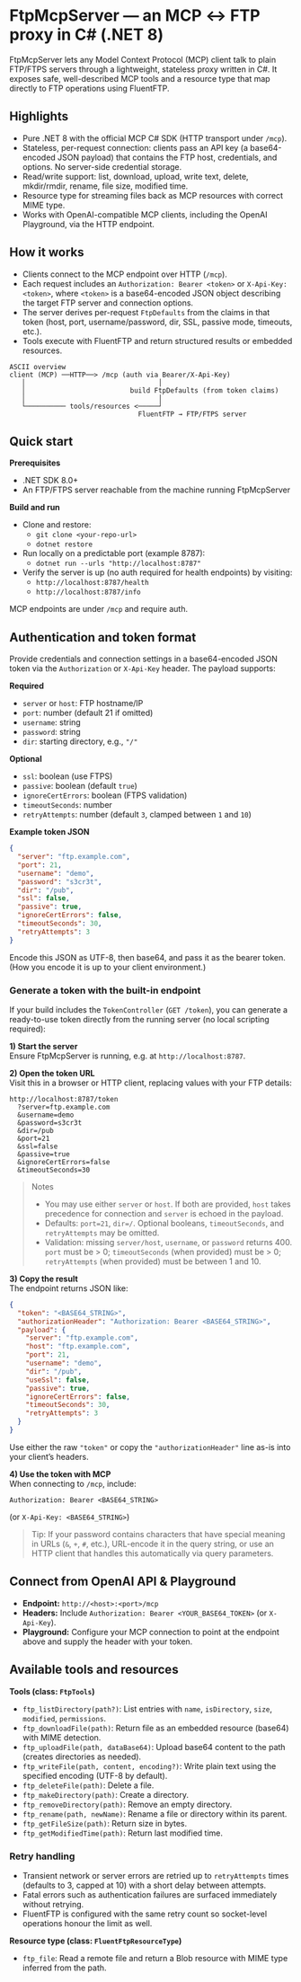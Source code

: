# FtpMcpServer — an MCP ↔ FTP proxy in C# (.NET 8)

FtpMcpServer lets any Model Context Protocol (MCP) client talk to plain FTP/FTPS servers through a lightweight, stateless proxy written in C#. It exposes safe, well-described MCP tools and a resource type that map directly to FTP operations using FluentFTP.

## Highlights
- Pure .NET 8 with the official MCP C# SDK (HTTP transport under `/mcp`).
- Stateless, per-request connection: clients pass an API key (a base64-encoded JSON payload) that contains the FTP host, credentials, and options. No server-side credential storage.
- Read/write support: list, download, upload, write text, delete, mkdir/rmdir, rename, file size, modified time.
- Resource type for streaming files back as MCP resources with correct MIME type.
- Works with OpenAI-compatible MCP clients, including the OpenAI Playground, via the HTTP endpoint.

## How it works
- Clients connect to the MCP endpoint over HTTP (`/mcp`).
- Each request includes an `Authorization: Bearer <token>` or `X-Api-Key: <token>`, where `<token>` is a base64-encoded JSON object describing the target FTP server and connection options.
- The server derives per-request `FtpDefaults` from the claims in that token (host, port, username/password, dir, SSL, passive mode, timeouts, etc.).
- Tools execute with FluentFTP and return structured results or embedded resources.

```
ASCII overview
client (MCP) ──HTTP──> /mcp (auth via Bearer/X-Api-Key)
   │                                 │
   │                          build FtpDefaults (from token claims)
   │                                 │
   └────────── tools/resources <─────┘
                                FluentFTP → FTP/FTPS server
```

## Quick start
**Prerequisites**
- .NET SDK 8.0+
- An FTP/FTPS server reachable from the machine running FtpMcpServer

**Build and run**
- Clone and restore:
  - `git clone <your-repo-url>`
  - `dotnet restore`
- Run locally on a predictable port (example 8787):
  - `dotnet run --urls "http://localhost:8787"`
- Verify the server is up (no auth required for health endpoints) by visiting:
  - `http://localhost:8787/health`
  - `http://localhost:8787/info`

MCP endpoints are under `/mcp` and require auth.

## Authentication and token format
Provide credentials and connection settings in a base64-encoded JSON token via the `Authorization` or `X-Api-Key` header. The payload supports:

**Required**
- `server` or `host`: FTP hostname/IP  
- `port`: number (default 21 if omitted)  
- `username`: string  
- `password`: string  
- `dir`: starting directory, e.g., `"/"`  

**Optional**
- `ssl`: boolean (use FTPS)
- `passive`: boolean (default `true`)
- `ignoreCertErrors`: boolean (FTPS validation)
- `timeoutSeconds`: number
- `retryAttempts`: number (default `3`, clamped between `1` and `10`)

**Example token JSON**
```json
{
  "server": "ftp.example.com",
  "port": 21,
  "username": "demo",
  "password": "s3cr3t",
  "dir": "/pub",
  "ssl": false,
  "passive": true,
  "ignoreCertErrors": false,
  "timeoutSeconds": 30,
  "retryAttempts": 3
}
```

Encode this JSON as UTF-8, then base64, and pass it as the bearer token. (How you encode it is up to your client environment.)

### Generate a token with the built-in endpoint
If your build includes the `TokenController` (`GET /token`), you can generate a ready-to-use token directly from the running server (no local scripting required):

**1) Start the server**  
Ensure FtpMcpServer is running, e.g. at `http://localhost:8787`.

**2) Open the token URL**  
Visit this in a browser or HTTP client, replacing values with your FTP details:

```
http://localhost:8787/token
  ?server=ftp.example.com
  &username=demo
  &password=s3cr3t
  &dir=/pub
  &port=21
  &ssl=false
  &passive=true
  &ignoreCertErrors=false
  &timeoutSeconds=30
```

> Notes
> - You may use either `server` or `host`. If both are provided, `host` takes precedence for connection and `server` is echoed in the payload.
> - Defaults: `port=21`, `dir=/`. Optional booleans, `timeoutSeconds`, and `retryAttempts` may be omitted.
> - Validation: missing `server/host`, `username`, or `password` returns 400. `port` must be > 0; `timeoutSeconds` (when provided) must be > 0; `retryAttempts` (when provided) must be between 1 and 10.

**3) Copy the result**  
The endpoint returns JSON like:

```json
{
  "token": "<BASE64_STRING>",
  "authorizationHeader": "Authorization: Bearer <BASE64_STRING>",
  "payload": {
    "server": "ftp.example.com",
    "host": "ftp.example.com",
    "port": 21,
    "username": "demo",
    "dir": "/pub",
    "useSsl": false,
    "passive": true,
    "ignoreCertErrors": false,
    "timeoutSeconds": 30,
    "retryAttempts": 3
  }
}
```

Use either the raw `"token"` or copy the `"authorizationHeader"` line as-is into your client’s headers.

**4) Use the token with MCP**  
When connecting to `/mcp`, include:
```
Authorization: Bearer <BASE64_STRING>
```
(or `X-Api-Key: <BASE64_STRING>`)

> Tip: If your password contains characters that have special meaning in URLs (`&`, `+`, `#`, etc.), URL-encode it in the query string, or use an HTTP client that handles this automatically via query parameters.

## Connect from OpenAI API & Playground
- **Endpoint:** `http://<host>:<port>/mcp`  
- **Headers:** Include `Authorization: Bearer <YOUR_BASE64_TOKEN>` (or `X-Api-Key`).  
- **Playground:** Configure your MCP connection to point at the endpoint above and supply the header with your token.

## Available tools and resources
**Tools (class: `FtpTools`)**
- `ftp_listDirectory(path?)`: List entries with `name`, `isDirectory`, `size`, `modified`, `permissions`.
- `ftp_downloadFile(path)`: Return file as an embedded resource (base64) with MIME detection.
- `ftp_uploadFile(path, dataBase64)`: Upload base64 content to the path (creates directories as needed).
- `ftp_writeFile(path, content, encoding?)`: Write plain text using the specified encoding (UTF-8 by default).
- `ftp_deleteFile(path)`: Delete a file.
- `ftp_makeDirectory(path)`: Create a directory.
- `ftp_removeDirectory(path)`: Remove an empty directory.
- `ftp_rename(path, newName)`: Rename a file or directory within its parent.
- `ftp_getFileSize(path)`: Return size in bytes.
- `ftp_getModifiedTime(path)`: Return last modified time.

### Retry handling
- Transient network or server errors are retried up to `retryAttempts` times (defaults to 3, capped at 10) with a short delay between attempts.
- Fatal errors such as authentication failures are surfaced immediately without retrying.
- FluentFTP is configured with the same retry count so socket-level operations honour the limit as well.

**Resource type (class: `FluentFtpResourceType`)**
- `ftp_file`: Read a remote file and return a Blob resource with MIME type inferred from the path.
